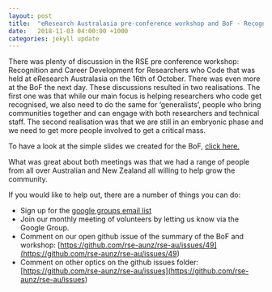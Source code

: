 ```yaml
---
layout: post
title:  "eResearch Australasia pre-conference workshop and BoF - Recognition for Researchers who Code"
date:   2018-11-03 04:00:00 +1000
categories: jekyll update
---
```


There was plenty of discussion in the RSE pre conference workshop: Recognition and Career Development for Researchers who Code that was held at eResearch Australasia on the 16th of October. There was even more at the BoF the next day. These discussions resulted in two realisations. The first one was that while our main focus is helping researchers who code get recognised, we also need to do the same for ‘generalists’, people who bring communities together and can engage with both researchers and technical staff. The second realisation was that we are still in an embryonic phase and we need to get more people involved to get a critical mass.

To have a look at the simple slides we created for the BoF, [click here.](<https://docs.google.com/presentation/d/1lhhZQcdTu-J43j28vbySfCrE_DwYqBza3sNCX9Dm68U/edit#slide=id.g44fe97d406_11_5>)


What was great about both meetings was that we had a range of people from all over Australian and New Zealand all willing to help grow the community.

If you would like to help out, there are a number of things you can do:
 
- Sign up for the [google groups email list](<https://groups.google.com/d/forum/rse-nz-au>)
- Join our monthly meeting of volunteers by letting us know via the Google Group.
- Comment on our open github issue of the summary of the BoF and workshop: [https://github.com/rse-aunz/rse-au/issues/49](<https://github.com/rse-aunz/rse-au/issues/49>)
- Comment on other optics on the github issues folder: [https://github.com/rse-aunz/rse-au/issues](<https://github.com/rse-aunz/rse-au/issues>)



